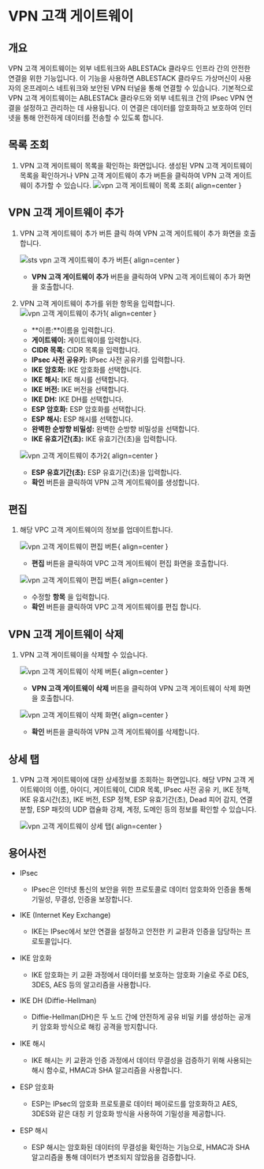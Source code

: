 
# VPN 고객 게이트웨이

## 개요
 VPN 고객 게이트웨이는 외부 네트워크와 ABLESTACk 클라우드 인프라 간의 안전한 연결을 위한 기능입니다. 이 기능을 사용하면 ABLESTACK 클라우드 가상머신이 사용자의 온프레미스 네트워크와 보안된 VPN 터널을 통해 연결할 수 있습니다. 기본적으로 VPN 고객 게이트웨이는 ABLESTACk 클라우드와 외부 네트워크 간의 IPsec VPN 연결을 설정하고 관리하는 데 사용됩니다. 이 연결은 데이터를 암호화하고 보호하여 인터넷을 통해 안전하게 데이터를 전송할 수 있도록 합니다.

## 목록 조회

1. VPN 고객 게이트웨이 목록을 확인하는 화면입니다.
    생성된 VPN 고객 게이트웨이 목록을 확인하거나 VPN 고객 게이트웨이 추가 버튼을 클릭하여 VPN 고객 게이트웨이 추가할 수 있습니다.
    ![vpn 고객 게이트웨이 목록 조회](../../assets/images/admin-guide/mold/network/vpn-customer-gateway/vpn-customer-gateway-list.png){ align=center }

## VPN 고객 게이트웨이 추가

1. VPN 고객 게이트웨이 추가 버튼 클릭 하여 VPN 고객 게이트웨이 추가 화면을 호출합니다.
    
    ![sts vpn 고객 게이트웨이 추가 버튼](../../assets/images/admin-guide/mold/network/vpn-customer-gateway/vpn-customer-gateway-add-btn.png){ align=center }
    
    * **VPN 고객 게이트웨이 추가** 버튼을 클릭하여 VPN 고객 게이트웨이 추가 화면을 호출합니다.

2. VPN 고객 게이트웨이 추가를 위한 항목을 입력합니다.
    ![vpn 고객 게이트웨이 추가1](../../assets/images/admin-guide/mold/network/vpn-customer-gateway/vpn-customer-gateway-add1.png){ align=center }
    
    * **이름:**이름을 입력합니다.
    * **게이트웨이:** 게이트웨이를 입력합니다.
    * **CIDR 목록:** CIDR 목록을 입력합니다.
    * **IPsec 사전 공유키:** IPsec 사전 공유키를 입력합니다.
    * **IKE 암호화:** IKE 암호화를 선택합니다.
    * **IKE 해시:** IKE 해시를 선택합니다.
    * **IKE 버전:** IKE 버전을 선택합니다.
    * **IKE DH:** IKE DH를 선택합니다.
    * **ESP 암호화:** ESP 암호화를 선택합니다.
    * **ESP 해시:** ESP 해시를 선택합니다.
    * **완벽한 순방향 비밀성:** 완벽한 순방향 비밀성을 선택합니다.
    * **IKE 유효기간(초):** IKE 유효기간(초)을 입력합니다.
    
    ![vpn 고객 게이트웨이 추가2](../../assets/images/admin-guide/mold/network/vpn-customer-gateway/vpn-customer-gateway-add2.png){ align=center }
    
    * **ESP 유효기간(초):** ESP 유효기간(초)을 입력합니다.
    * **확인** 버튼을 클릭하여 VPN 고객 게이트웨이를 생성합니다.

## 편집

1. 해당 VPC 고객 게이트웨이의 정보를 업데이트합니다.

    ![vpn 고객 게이트웨이 편집 버튼](../../assets/images/admin-guide/mold/network/vpn-customer-gateway/vpn-customer-gateway-update-btn.png){ align=center }

    * **편집** 버튼을 클릭하여 VPC 고객 게이트웨이 편집 화면을 호출합니다.

    ![vpn 고객 게이트웨이 편집 버튼](../../assets/images/admin-guide/mold/network/vpn-customer-gateway/vpn-customer-gateway-update.png){ align=center }

    * 수정할 **항목** 을 입력합니다.
    * **확인** 버튼을 클릭하여 VPC 고객 게이트웨이를 편집 합니다.

## VPN 고객 게이트웨이 삭제

1. VPN 고객 게이트웨이을 삭제할 수 있습니다.

    ![vpn 고객 게이트웨이 삭제 버튼](../../assets/images/admin-guide/mold/network/vpn-customer-gateway/vpn-customer-gateway-remove-btn.png){ align=center }

    * **VPN 고객 게이트웨이 삭제** 버튼을 클릭하여 VPN 고객 게이트웨이 삭제 화면을 호출합니다.

    ![vpn 고객 게이트웨이 삭제 화면](../../assets/images/admin-guide/mold/network/vpn-customer-gateway/vpn-customer-gateway-remove.png){ align=center }

    * **확인** 버튼을 클릭하여 VPN 고객 게이트웨이를 삭제합니다.

## 상세 탭

1. VPN 고객 게이트웨이에 대한 상세정보를 조회하는 화면입니다. 해당 VPN 고객 게이트웨이의 이름, 아이디, 게이트웨이, CIDR 목록, IPsec 사전 공유 키, IKE 정책, IKE 유효시간(초), IKE 버전, ESP 정책, ESP 유효기간(초), Dead 피어 감지, 연결 분할, ESP 패킷의 UDP 캡슐화 강제, 계정, 도메인 등의 정보를 확인할 수 있습니다.

    ![vpn 고객 게이트웨이 상세 탭](../../assets/images/admin-guide/mold/network/vpn-customer-gateway/vpn-customer-gateway-detail-tab.png){ align=center }

## 용어사전

* IPsec
	* IPsec은 인터넷 통신의 보안을 위한 프로토콜로 데이터 암호화와 인증을 통해 기밀성, 무결성, 인증을 보장합니다.

* IKE (Internet Key Exchange)
	* IKE는 IPsec에서 보안 연결을 설정하고 안전한 키 교환과 인증을 담당하는 프로토콜입니다.

* IKE 암호화
	* IKE 암호화는 키 교환 과정에서 데이터를 보호하는 암호화 기술로 주로 DES, 3DES, AES 등의 알고리즘을 사용합니다.

* IKE DH (Diffie-Hellman)
	* Diffie-Hellman(DH)은 두 노드 간에 안전하게 공유 비밀 키를 생성하는 공개 키 암호화 방식으로 해킹 공격을 방지합니다.

* IKE 해시
	* IKE 해시는 키 교환과 인증 과정에서 데이터 무결성을 검증하기 위해 사용되는 해시 함수로, HMAC과 SHA 알고리즘을 사용합니다.

* ESP 암호화
	* ESP는 IPsec의 암호화 프로토콜로 데이터 페이로드를 암호화하고 AES, 3DES와 같은 대칭 키 암호화 방식을 사용하여 기밀성을 제공합니다.

* ESP 해시
	* ESP 해시는 암호화된 데이터의 무결성을 확인하는 기능으로, HMAC과 SHA 알고리즘을 통해 데이터가 변조되지 않았음을 검증합니다.
